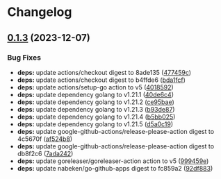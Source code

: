 # Changelog

## [0.1.3](https://github.com/nabeken/go-check-smtp/compare/v0.1.2...v0.1.3) (2023-12-07)


### Bug Fixes

* **deps:** update actions/checkout digest to 8ade135 ([477459c](https://github.com/nabeken/go-check-smtp/commit/477459c0df738bcd91e098571756be724dda6b3f))
* **deps:** update actions/checkout digest to b4ffde6 ([bda1fcf](https://github.com/nabeken/go-check-smtp/commit/bda1fcf7d9c0161b6689166216cfc4586506865d))
* **deps:** update actions/setup-go action to v5 ([4018592](https://github.com/nabeken/go-check-smtp/commit/40185929ea4f459c907274d58edd3d8e03ced175))
* **deps:** update dependency golang to v1.21.1 ([40de6c4](https://github.com/nabeken/go-check-smtp/commit/40de6c4c77ba6bfeb45b15c82e2625555101b2cb))
* **deps:** update dependency golang to v1.21.2 ([ce95bae](https://github.com/nabeken/go-check-smtp/commit/ce95bae604124ae7f993ec703f7f583c99111a63))
* **deps:** update dependency golang to v1.21.3 ([b93de87](https://github.com/nabeken/go-check-smtp/commit/b93de87454ecc2886ab00a550565338be84a6cec))
* **deps:** update dependency golang to v1.21.4 ([b5bb025](https://github.com/nabeken/go-check-smtp/commit/b5bb0252d74d2a29fcbd7adfda49ce8d221539e8))
* **deps:** update dependency golang to v1.21.5 ([d5a0c19](https://github.com/nabeken/go-check-smtp/commit/d5a0c1908e7079daf0c1dd9539c5399f60ac4225))
* **deps:** update google-github-actions/release-please-action digest to 4c5670f ([af524b8](https://github.com/nabeken/go-check-smtp/commit/af524b88db4d39f0b37a775c9301dfc31b3e7c75))
* **deps:** update google-github-actions/release-please-action digest to db8f2c6 ([7ada242](https://github.com/nabeken/go-check-smtp/commit/7ada24240ef8c874d686875b4e1e363dfb3a82e7))
* **deps:** update goreleaser/goreleaser-action action to v5 ([999459e](https://github.com/nabeken/go-check-smtp/commit/999459e10fe30b4e57c2dc377a7fbf42ad6daa3b))
* **deps:** update nabeken/go-github-apps digest to fc859a2 ([92df883](https://github.com/nabeken/go-check-smtp/commit/92df883f3b13f627d4d67525c203fc35f82e589e))
